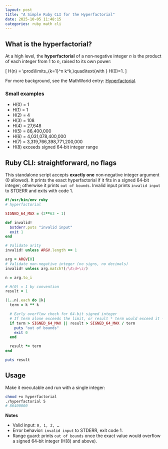 ```yaml
---
layout: post
title: "A Simple Ruby CLI for the Hyperfactorial"
date: 2025-10-05 11:48:15
categories: ruby math cli
---
```

## What is the hyperfactorial?

At a high level, the **hyperfactorial** of a non‑negative integer *n* is the product of each integer from 1 to *n*, raised to its own power:

\[ H(n) = \prod\limits_{k=1}^n k^k,\quad\text{with } H(0)=1. \]

For more background, see the MathWorld entry: [Hyperfactorial](https://mathworld.wolfram.com/Hyperfactorial.html?utm_source=cassidoo&utm_medium=email&utm_campaign=i-recommend-the-freedom-that-comes-from-asking).

### Small examples

- H(0) = 1
- H(1) = 1
- H(2) = 4
- H(3) = 108
- H(4) = 27,648
- H(5) = 86,400,000
- H(6) = 4,031,078,400,000
- H(7) = 3,319,766,398,771,200,000
- H(8) exceeds signed 64‑bit integer range

## Ruby CLI: straightforward, no flags

This standalone script accepts **exactly one** non‑negative integer argument (0 allowed).
It prints the exact hyperfactorial if it fits in a signed 64‑bit integer; otherwise it prints `out of bounds`.
Invalid input prints `invalid input` to STDERR and exits with code 1.

```ruby
#!/usr/bin/env ruby
# hyperfactorial

SIGNED_64_MAX = (2**63 - 1)

def invalid!
  $stderr.puts "invalid input"
  exit 1
end

# Validate arity
invalid! unless ARGV.length == 1

arg = ARGV[0]
# Validate non-negative integer (no signs, no decimals)
invalid! unless arg.match?(/\A\d+\z/)

n = arg.to_i

# H(0) = 1 by convention
result = 1

(1..n).each do |k|
  term = k ** k

  # Early overflow check for 64-bit signed integer
  # If term alone exceeds the limit, or result * term would exceed it -> out of bounds
  if term > SIGNED_64_MAX || result > SIGNED_64_MAX / term
    puts "out of bounds"
    exit 0
  end

  result *= term
end

puts result
```

## Usage

Make it executable and run with a single integer:

```bash
chmod +x hyperfactorial
./hyperfactorial 5
# 86400000
```

**Notes**
- Valid input: `0, 1, 2, …`
- Error behavior: `invalid input` to STDERR, exit code 1.
- Range guard: prints `out of bounds` once the exact value would overflow a signed 64‑bit integer (H(8) and above).
